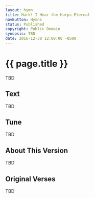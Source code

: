 ```yaml
---
layout: hymn
title: Hark! I Hear the Harps Eternal
navButton: Hymns
status: Published
copyright: Public Domain
synopsis: TBD
date: 2016-12-30 12:00:00 -0500
---
```

# {{ page.title }}
TBD

## Text
TBD

## Tune
TBD

## About This Version
TBD

## Original Verses
TBD
